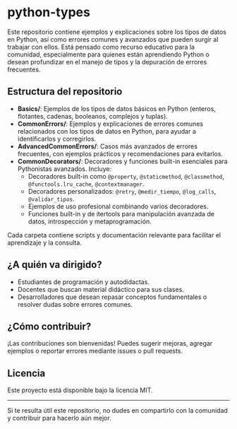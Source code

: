 # python-types

Este repositorio contiene ejemplos y explicaciones sobre los tipos de datos en Python, así como errores comunes y avanzados que pueden surgir al trabajar con ellos. Está pensado como recurso educativo para la comunidad, especialmente para quienes están aprendiendo Python o desean profundizar en el manejo de tipos y la depuración de errores frecuentes.


## Estructura del repositorio

- **Basics/**: Ejemplos de los tipos de datos básicos en Python (enteros, flotantes, cadenas, booleanos, complejos y tuplas).
- **CommonErrors/**: Ejemplos y explicaciones de errores comunes relacionados con los tipos de datos en Python, para ayudar a identificarlos y corregirlos.
- **AdvancedCommonErrors/**: Casos más avanzados de errores frecuentes, con ejemplos prácticos y recomendaciones para evitarlos.
- **CommonDecorators/**: Decoradores y funciones built-in esenciales para Pythonistas avanzados. Incluye:
	- Decoradores built-in como `@property`, `@staticmethod`, `@classmethod`, `@functools.lru_cache`, `@contextmanager`.
	- Decoradores personalizados: `@retry`, `@medir_tiempo`, `@log_calls`, `@validar_tipos`.
	- Ejemplos de uso profesional combinando varios decoradores.
	- Funciones built-in y de itertools para manipulación avanzada de datos, introspección y metaprogramación.

Cada carpeta contiene scripts y documentación relevante para facilitar el aprendizaje y la consulta.

## ¿A quién va dirigido?

- Estudiantes de programación y autodidactas.
- Docentes que buscan material didáctico para sus clases.
- Desarrolladores que desean repasar conceptos fundamentales o resolver dudas sobre errores comunes.

## ¿Cómo contribuir?

¡Las contribuciones son bienvenidas! Puedes sugerir mejoras, agregar ejemplos o reportar errores mediante issues o pull requests.

## Licencia

Este proyecto está disponible bajo la licencia MIT.

---

Si te resulta útil este repositorio, no dudes en compartirlo con la comunidad y contribuir para hacerlo aún mejor.

